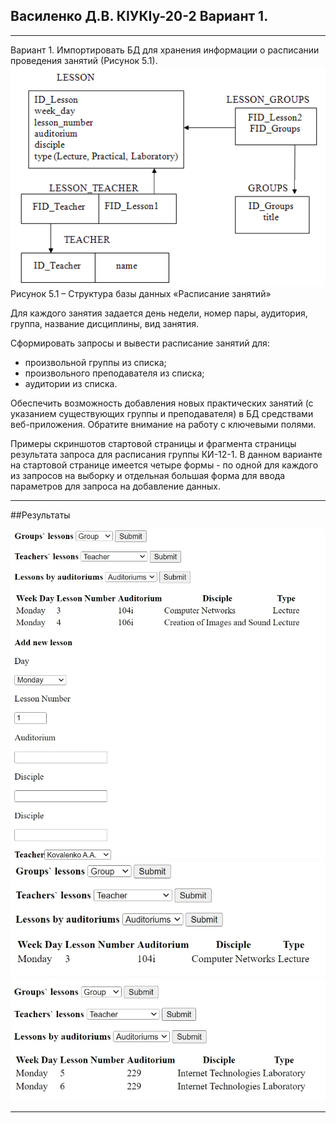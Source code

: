## Василенко Д.В. КІУКІу-20-2 Вариант 1.
___
Вариант 1. Импортировать БД для хранения информации о расписании проведения занятий (Рисунок 5.1).
![image](Lab1_image.png)
Рисунок 5.1 – Структура базы данных «Расписание занятий»

Для каждого занятия задается день недели, номер пары, аудитория, группа, название дисциплины, вид занятия.

Сформировать запросы и вывести расписание занятий для:

- произвольной группы из списка;
- произвольного преподавателя из списка;
- аудитории из списка.

Обеспечить возможность добавления новых практических занятий (с указанием существующих группы и преподавателя) в БД средствами веб-приложения. Обратите внимание на работу с ключевыми полями.

Примеры скриншотов стартовой страницы и фрагмента страницы результата запроса для расписания группы КИ-12-1. В данном варианте на стартовой странице имеется четыре формы - по одной для каждого из запросов на выборку и отдельная большая форма для ввода параметров для запроса на добавление данных.
___

##Результаты


![image](result1.jpg)
![image](result2.jpg)
![image](result3.jpg)

___